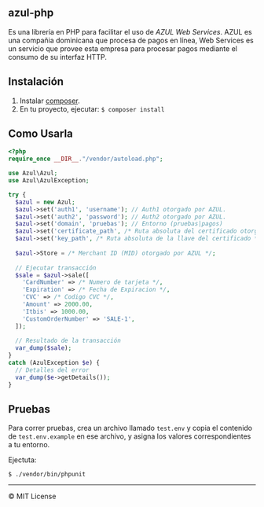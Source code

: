 azul-php
--------------------

Es una librería en PHP para facilitar el uso de *AZUL Web Services*. AZUL es una compañia dominicana 
que procesa de pagos en línea, Web Services es un servicio que provee esta empresa para procesar pagos
mediante el consumo de su interfaz HTTP.


## Instalación
1. Instalar [composer](https://getcomposer.org).
2. En tu proyecto, ejecutar: `$ composer install`

## Como Usarla

```php
<?php
require_once __DIR__."/vendor/autoload.php";

use Azul\Azul;
use Azul\AzulException;

try {
  $azul = new Azul;
  $azul->set('auth1', 'username'); // Auth1 otorgado por AZUL.
  $azul->set('auth2', 'password'); // Auth2 otorgado por AZUL.
  $azul->set('domain', 'pruebas'); // Entorno (pruebas|pagos)
  $azul->set('certificate_path', /* Ruta absoluta del certificado otorgado por AZUL */);
  $azul->set('key_path', /* Ruta absoluta de la llave del certificado */);
  
  $azul->Store = /* Merchant ID (MID) otorgado por AZUL */;
  
  // Ejecutar transacción
  $sale = $azul->sale([
    'CardNumber' => /* Numero de tarjeta */,
    'Expiration' => /* Fecha de Expiracion */,
    'CVC' => /* Codigo CVC */,
    'Amount' => 2000.00,
    'Itbis' => 1000.00,
    'CustomOrderNumber' => 'SALE-1',
  ]);
  
  // Resultado de la transacción
  var_dump($sale);
}
catch (AzulException $e) {
  // Detalles del error
  var_dump($e->getDetails());
}
```

## Pruebas
Para correr pruebas, crea un archivo llamado `test.env` y copia el contenido de
`test.env.example` en ese archivo, y asigna los valores correspondientes 
a tu entorno. 

Ejectuta:
```
$ ./vendor/bin/phpunit
```

---------------
&copy; MIT License
